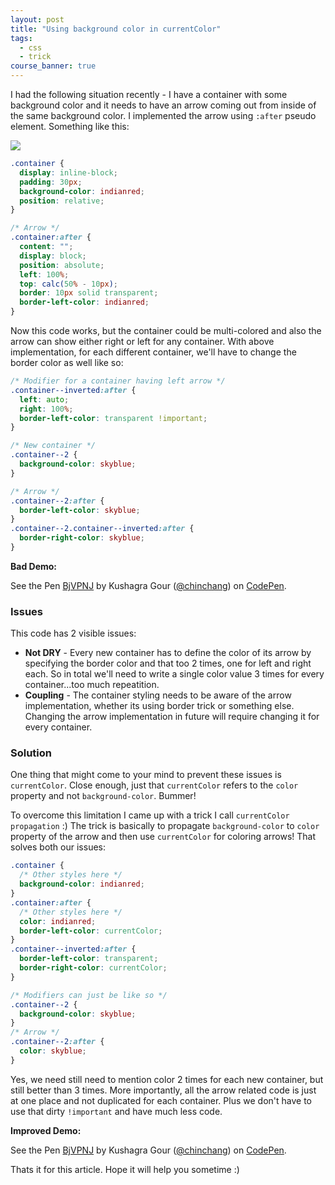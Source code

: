 ```yaml
---
layout: post
title: "Using background color in currentColor"
tags:
  - css
  - trick
course_banner: true
---
```


I had the following situation recently - I have a container with some background color and it needs to have an arrow coming out from inside of the same background color. I implemented the arrow using `:after` pseudo element. Something like this:

![](/images/2016/currentcolor-propagation.png)

```css
.container {
  display: inline-block;
  padding: 30px;
  background-color: indianred;
  position: relative;
}

/* Arrow */
.container:after {
  content: "";
  display: block;
  position: absolute;
  left: 100%;
  top: calc(50% - 10px);
  border: 10px solid transparent;
  border-left-color: indianred;
}
```

Now this code works, but the container could be multi-colored and also the arrow can show either right or left for any container. With above implementation, for each different container, we'll have to change the border color as well like so:

```css
/* Modifier for a container having left arrow */
.container--inverted:after {
  left: auto;
  right: 100%;
  border-left-color: transparent !important;
}

/* New container */
.container--2 {
  background-color: skyblue;
}

/* Arrow */
.container--2:after {
  border-left-color: skyblue;
}
.container--2.container--inverted:after {
  border-right-color: skyblue;
}
```

**Bad Demo:**

<p data-height="268" data-theme-id="0" data-slug-hash="rxKrag" data-default-tab="result" data-user="chinchang" data-preview="true" class='codepen'>See the Pen <a href='http://codepen.io/chinchang/pen/rxKrag/'>BjVPNJ</a> by Kushagra Gour (<a href='http://codepen.io/chinchang'>@chinchang</a>) on <a href='http://codepen.io'>CodePen</a>.</p>
<script async src="//assets.codepen.io/assets/embed/ei.js"></script>

### Issues

This code has 2 visible issues:

- **Not DRY** - Every new container has to define the color of its arrow by specifying the border color and that too 2 times, one for left and right each. So in total we'll need to write a single color value 3 times for every container...too much repeatition.
- **Coupling** - The container styling needs to be aware of the arrow implementation, whether its using border trick or something else. Changing the arrow implementation in future will require changing it for every container.

### Solution

One thing that might come to your mind to prevent these issues is `currentColor`. Close enough, just that `currentColor` refers to the `color` property and not `background-color`. Bummer!

To overcome this limitation I came up with a trick I call `currentColor propagation` :) The trick is basically to propagate `background-color` to `color` property of the arrow and then use `currentColor` for coloring arrows! That solves both our issues:

```css
.container {
  /* Other styles here */
  background-color: indianred;
}
.container:after {
  /* Other styles here */
  color: indianred;
  border-left-color: currentColor;
}
.container--inverted:after {
  border-left-color: transparent;
  border-right-color: currentColor;
}

/* Modifiers can just be like so */
.container--2 {
  background-color: skyblue;
}
/* Arrow */
.container--2:after {
  color: skyblue;
}
```

Yes, we need still need to mention color 2 times for each new container, but still better than 3 times. More importantly, all the arrow related code is just at one place and not duplicated for each container. Plus we don't have to use that dirty `!important` and have much less code.

**Improved Demo:**

<p data-height="268" data-theme-id="0" data-slug-hash="BjVPNJ" data-default-tab="result" data-user="chinchang" data-preview="true" class='codepen'>See the Pen <a href='http://codepen.io/chinchang/pen/BjVPNJ/'>BjVPNJ</a> by Kushagra Gour (<a href='http://codepen.io/chinchang'>@chinchang</a>) on <a href='http://codepen.io'>CodePen</a>.</p>
<script async src="//assets.codepen.io/assets/embed/ei.js"></script>

Thats it for this article. Hope it will help you sometime :)
